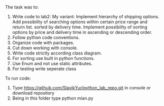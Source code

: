 The task was to:
1. Write code to lab2:
  My variant:
  Implement hierarchy of shipping options. Add possibility of searching options within certain price range and return list. sorted by delivery time.
  Implement possibility of sorting options by price and delivery time in ascending or descending order.
2. Follow python code conventions.
3. Organize code with packages.
4. Cut down working with console.
5. Write code strictly according class diagram.
6. For sorting use built in python functions.
7. Use Enum and not use static attributes.
8. For testing write seperate class


To run code:
1. Type https://github.com/SlavikYur/python_lab_repo.git in console or download repository
2. Being in this folder type python mian.py 

